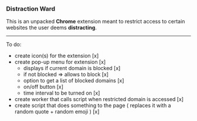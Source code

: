 ### Distraction Ward

This is an unpacked **Chrome** extension meant to restrict access to certain websites the user deems **distracting**.

--- 

To do:
- create icon(s) for the extension [x]
- create pop-up menu for extension [x]
    - displays if current domain is blocked [x]
    - if not blocked => allows to block 
    [x]
    - option to get a list of blocked domains [x]
    - on/off button [x]
    - time interval to be turned on [x]
- create worker that calls script when restricted domain is accessed 
[x]
- create script that does something to the page ( replaces it with a random quote + random emoji )
[x]
